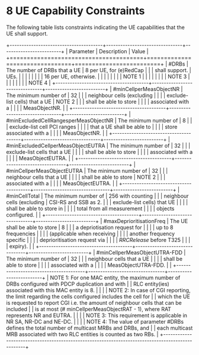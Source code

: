 # 8 UE Capability Constraints

The following table lists constraints indicating the UE capabilities
that the UE shall support.

+---------------------------------------+--------------------------------+-------------------------+
| Parameter                             | Description                    | Value                   |
+=======================================+================================+=========================+
| #DRBs                                 | The number of DRBs that a UE   | 8 per UE, for (e)RedCap |
|                                       | shall support.                 | UEs.                    |
|                                       |                                |                         |
|                                       |                                | 16 per UE, otherwise.   |
|                                       |                                |                         |
|                                       |                                | NOTE 1                  |
|                                       |                                |                         |
|                                       |                                | NOTE 3                  |
|                                       |                                |                         |
|                                       |                                | NOTE 4                  |
+---------------------------------------+--------------------------------+-------------------------+
| #minCellperMeasObjectNR               | The minimum number of          | 32                      |
|                                       | neighbour cells (excluding     |                         |
|                                       | exclude-list cells) that a UE  | NOTE 2                  |
|                                       | shall be able to store         |                         |
|                                       | associated with a              |                         |
|                                       | MeasObjectNR.                  |                         |
+---------------------------------------+--------------------------------+-------------------------+
| #minExcludedCellRangesperMeasObjectNR | The minimum number of          | 8                       |
|                                       | exclude-list cell PCI ranges   |                         |
|                                       | that a UE shall be able to     |                         |
|                                       | store associated with a        |                         |
|                                       | MeasObjectNR.                  |                         |
+---------------------------------------+--------------------------------+-------------------------+
| #minExcludedCellperMeasObjectEUTRA    | The minimum number of          | 32                      |
|                                       | exclude-list cells that a UE   |                         |
|                                       | shall be able to store         |                         |
|                                       | associated with a              |                         |
|                                       | MeasObjectEUTRA.               |                         |
+---------------------------------------+--------------------------------+-------------------------+
| #minCellperMeasObjectEUTRA            | The minimum number of          | 32                      |
|                                       | neighbour cells that a UE      |                         |
|                                       | shall be able to store         | NOTE 2                  |
|                                       | associated with a              |                         |
|                                       | MeasObjectEUTRA.               |                         |
+---------------------------------------+--------------------------------+-------------------------+
| #minCellTotal                         | The minimum number of          | 256 with counting       |
|                                       | neighbour cells (excluding     | CSI-RS and SSB as 2.    |
|                                       | exclude-list cells) that UE    |                         |
|                                       | shall be able to store in      |                         |
|                                       | total from all measurement     |                         |
|                                       | objects configured.            |                         |
+---------------------------------------+--------------------------------+-------------------------+
| #maxDeprioritisationFreq              | The UE shall be able to store  | 8                       |
|                                       | a depriotisation request for   |                         |
|                                       | up to 8 frequencies            |                         |
|                                       | (applicable when receiving     |                         |
|                                       | another frequency specific     |                         |
|                                       | deprioritisation request via   |                         |
|                                       | *RRCRelease* before T325       |                         |
|                                       | expiry).                       |                         |
+---------------------------------------+--------------------------------+-------------------------+
| #minCellperMeasObjectUTRA-FDD         | The minimum number of          | 32                      |
|                                       | neighbour cells that a UE      |                         |
|                                       | shall be able to store         |                         |
|                                       | associated with a              |                         |
|                                       | MeasObjectUTRA-FDD.            |                         |
+---------------------------------------+--------------------------------+-------------------------+
| NOTE 1: For one MAC entity, the maximum number of DRBs configured with PDCP duplication and with |
| RLC entity(ies) associated with this MAC entity is 8.                                            |
|                                                                                                  |
| NOTE 2: In case of CGI reporting, the limit regarding the cells configured includes the cell for |
| which the UE is requested to report CGI i.e. the amount of neighbour cells that can be included  |
| is at most (# minCellperMeasObjectRAT - 1), where RAT represents NR and EUTRA.                   |
|                                                                                                  |
| NOTE 3: This requirement is applicable in NR SA, NR-DC and NE-DC.                                |
|                                                                                                  |
| NOTE 4: The value of parameter #DRBs defines the total number of multicast MRBs and DRBs, and    |
| each multicast MRB associated with two RLC entities is counted as two RBs.                       |
+--------------------------------------------------------------------------------------------------+
